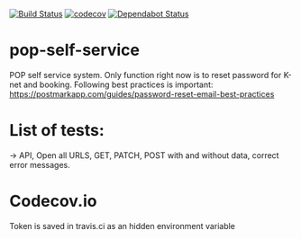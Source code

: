 [![Build Status](https://travis-ci.com/eKristensen/pop-self-service.svg?branch=master)](https://travis-ci.com/eKristensen/pop-self-service)
[![codecov](https://codecov.io/gh/eKristensen/pop-self-service/branch/master/graph/badge.svg)](https://codecov.io/gh/eKristensen/pop-self-service)
[![Dependabot Status](https://api.dependabot.com/badges/status?host=github&repo=eKristensen/pop-self-service)](https://dependabot.com)

# pop-self-service
POP self service system. Only function right now is to reset password for K-net and booking. Following best practices is important: https://postmarkapp.com/guides/password-reset-email-best-practices

# List of tests:

-> API, Open all URLS, GET, PATCH, POST with and without data, correct error messages.

# Codecov.io

Token is saved in travis.ci as an hidden environment variable
